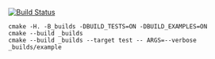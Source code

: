 [![Build Status](https://travis-ci.org/aduersarius/matrix_example.svg?branch=master)](https://travis-ci.org/justcppdev/matrix_example)

```
cmake -H. -B_builds -DBUILD_TESTS=ON -DBUILD_EXAMPLES=ON
cmake --build _builds
cmake --build _builds --target test -- ARGS=--verbose
_builds/example
```
